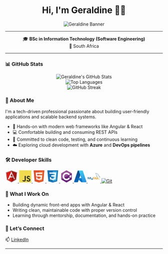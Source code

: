 <h1 align="center">Hi, I'm Geraldine 👋🏽</h1>

<p align="center">
  <img src="https://github.com/CodesByDine/CodesByDine/assets/91410767/0ad089c1-00bf-4075-8a30-99b52b679655" alt="Geraldine Banner" />
</p>

<hr />

<p align="center">
  🎓 <strong>BSc in Information Technology (Software Engineering)</strong><br>
  📍 South Africa
</p>

<hr />

<h3>📊 GitHub Stats</h3>

<p align="center">
  <img src="https://github-readme-stats.vercel.app/api?username=CodesByDine&show_icons=true&theme=radical" alt="Geraldine's GitHub Stats" />
  <br>
  <img src="https://github-readme-stats.vercel.app/api/top-langs/?username=CodesByDine&layout=compact&theme=radical" alt="Top Languages" />
  <br>
  <img src="https://streak-stats.demolab.com?user=CodesByDine&theme=radical" alt="GitHub Streak" />
</p>

<h3>🚀 About Me</h3>

<p>
  I'm a tech-driven professional passionate about building user-friendly applications and scalable backend systems.
</p>

<ul>
  <li>🔨 Hands-on with modern web frameworks like Angular & React</li>
  <li>💻 Comfortable building and consuming REST APIs</li>
  <li>🧠 Committed to clean code, testing, and continuous learning</li>
  <li>☁️ Exploring cloud development with <strong>Azure</strong> and <strong>DevOps pipelines</strong></li>
</ul>

<h3>🛠️ Developer Skills</h3>

<p>
  <a href="https://angular.io/" target="_blank" rel="noreferrer">
    <img src="https://raw.githubusercontent.com/devicons/devicon/master/icons/angularjs/angularjs-original.svg" alt="Angular" width="40" height="40"/>
  </a>
  <a href="https://developer.mozilla.org/en-US/docs/Web/JavaScript" target="_blank" rel="noreferrer">
    <img src="https://raw.githubusercontent.com/devicons/devicon/master/icons/javascript/javascript-original.svg" alt="JavaScript" width="40" height="40"/>
  </a>
  <a href="https://developer.mozilla.org/en-US/docs/Web/HTML" target="_blank" rel="noreferrer">
    <img src="https://raw.githubusercontent.com/devicons/devicon/master/icons/html5/html5-original.svg" alt="HTML5" width="40" height="40"/>
  </a>
  <a href="https://developer.mozilla.org/en-US/docs/Web/CSS" target="_blank" rel="noreferrer">
    <img src="https://raw.githubusercontent.com/devicons/devicon/master/icons/css3/css3-original.svg" alt="CSS3" width="40" height="40"/>
  </a>
  <a href="https://dotnet.microsoft.com/en-us/languages/csharp" target="_blank" rel="noreferrer">
    <img src="https://raw.githubusercontent.com/devicons/devicon/master/icons/csharp/csharp-original.svg" alt="C#" width="40" height="40"/>
  </a>
  <a href="https://learn.microsoft.com/en-us/azure/devops/" target="_blank" rel="noreferrer">
    <img src="https://raw.githubusercontent.com/devicons/devicon/master/icons/azure/azure-original.svg" alt="Azure" width="40" height="40"/>
  </a>
  <a href="https://www.mysql.com/" target="_blank" rel="noreferrer">
    <img src="https://raw.githubusercontent.com/devicons/devicon/master/icons/mysql/mysql-original-wordmark.svg" alt="MySQL" width="40" height="40"/>
  </a>
  <a href="https://git-scm.com/" target="_blank" rel="noreferrer">
    <img src="https://www.vectorlogo.zone/logos/git-scm/git-scm-icon.svg" alt="Git" width="40" height="40"/>
  </a>
</p>

<h3>💼 What I Work On</h3>

<ul>
  <li>Building dynamic front-end apps with Angular & React</li>
  <li>Writing clean, maintainable code with proper version control</li>
  <li>Learning through mentorship, documentation, and hands-on practice</li>
</ul>

<h3>🤝 Let’s Connect</h3>

<p>
  📫 <a href="[https://www.linkedin.com/in/your-profile-link/](https://www.linkedin.com/in/geraldinegerald/)">LinkedIn</a>
</p>

<hr />
